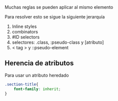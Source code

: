 

Muchas reglas se pueden aplicar al mismo elemento 

Para resolver esto se sigue la siguiente jerarquía

1. Inline styles 
2. combinators
3. #ID selectors
4. selectores: .class, :pseudo-class y [atributo] 
5. < tag > y ::pseudo-element

## Herencia de atributos 

Para usar un atributo heredado 

```css
.section-title{
	font-family: inherit;
}
```

